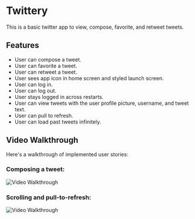 # Twittery

This is a basic twitter app to view, compose, favorite, and retweet tweets.

## Features
- User can compose a tweet. 
- User can favorite a tweet. 
- User can retweet a tweet. 
- User sees app icon in home screen and styled launch screen.
- User can log in. 
- User can log out.
- User stays logged in across restarts. 
- User can view tweets with the user profile picture, username, and tweet text. 
- User can pull to refresh. 
- User can load past tweets infinitely. 

## Video Walkthrough

Here's a walkthrough of implemented user stories:

### Composing a tweet: 
<img src='http://g.recordit.co/LMN41U9ZRT.gif' title='Video Walkthrough' width='' alt='Video Walkthrough' />

### Scrolling and pull-to-refresh:
<img src='http://g.recordit.co/5R3AB6KomY.gif' width='' alt='Video Walkthrough' />

